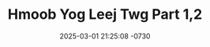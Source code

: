 ---
layout: movie-video-data
date: 2025-03-01 21:25:08 -0730
categories: movie

# Site Attributes
title: "Hmoob Yog Leej Twg Part 1,2"
permalink: "/movie/Hmoob_Yog_Leej_Twg_Part_1,2"

# Movie Attributes
synopsis: "Daim movie hmoob yog leej twg yog ib daim ua txog peb hmoob lub neej nyob pem roob uas luag lwm haiv neeg saib tsis taus xav ua li cas rau leej twg los tau lawv yeej tsis ntshai li txawm hais tias hmoob yuav muaj txiaj ntsim npaum li cas rau lawv los lawv yeej tsis paub tsis pom tsuas xav tswv yim rhuav tshem peb hmoob xwb yog li ntawv peb thiaj tsim daim yeeb yaj duab no los qhia rau neeg ntiaj teb paub tias hmoob kuj muaj peev xwm thiab. Daim movie no yog ib daim uas peb tau ntiav thiab cov superstar tuaj nrog tsom qhia thiab tau nqes peev nyav kawg nkaus yog koj tsis tau saib koj yuav khuv xim. "
producer: "Kou Thao, Dao Xiong"
director: "Pao Parapat, Kou Thao"
writer: "Kou Thao"
video_link: "https://youtu.be/hx8P64u-res?si=Y2i8ZC1jBzQ3jHk1"
genre: "Action Drama"
year: "2010"
release_type: "DVD"
storage: "Center for Hmong Studies"
thumbnail: "/assets/images/movie_thumbnails/Hmoob Yog Leej Twg Part 1,2.jpeg"
publishing_company: "Hmong Media Production"

# Sequels + Parts
base_movie: ""
total_parts: 0
sequel: ""

# Movie Cast
cast:
- name: "Coob Thoj"
- name: "Yer Lor"
- name: "Pa Thao"
- name: "Nou Xiong"
- name: "Famai Her"
- name: "Vang Yang"
---
